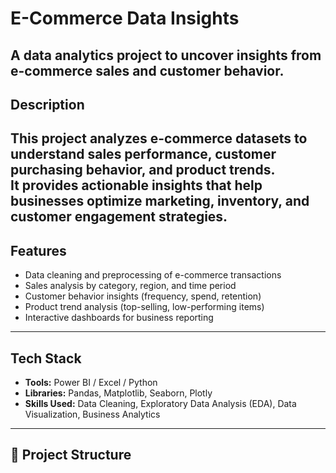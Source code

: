# E-Commerce Data Insights  

A data analytics project to uncover insights from e-commerce sales and customer behavior.
---

## Description  
This project analyzes e-commerce datasets to understand sales performance, customer purchasing behavior, and product trends.  
It provides actionable insights that help businesses optimize marketing, inventory, and customer engagement strategies.  
---

## Features  
- Data cleaning and preprocessing of e-commerce transactions  
- Sales analysis by category, region, and time period  
- Customer behavior insights (frequency, spend, retention)  
- Product trend analysis (top-selling, low-performing items)  
- Interactive dashboards for business reporting  
---

## Tech Stack  
- **Tools:** Power BI / Excel / Python  
- **Libraries:** Pandas, Matplotlib, Seaborn, Plotly  
- **Skills Used:** Data Cleaning, Exploratory Data Analysis (EDA), Data Visualization, Business Analytics  
---

## 📂 Project Structure  
